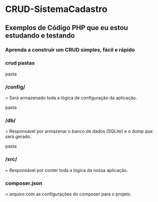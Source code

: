 # CRUD-SistemaCadastro

## Exemplos de Código PHP que eu estou estudando e testando

### Aprenda a construir um CRUD simples, fácil e rápido

### crud pastas

pasta 
### /config/
= Será armazenado toda a lógica de configuração da aplicação.

pasta
### /db/
= Responsável por armazenar o banco de dados (SQLite) e o dump que será gerado.

pasta 
### /src/
= Responsável por conter toda a lógica da nossa aplicação.

### composer.json
= arquivo com as configurações do composer para o projeto.
